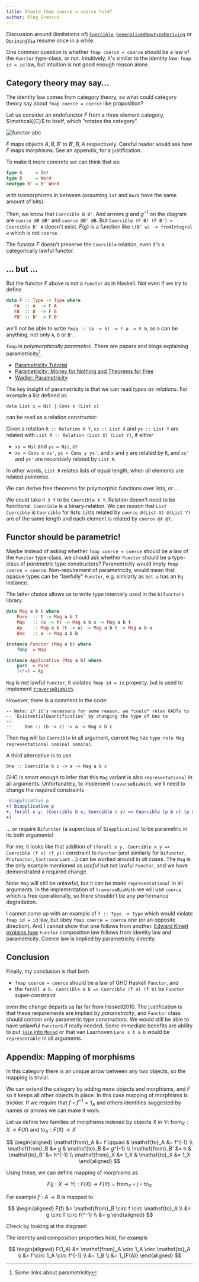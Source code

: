 ```yaml
---
title: Should fmap coerce = coerce hold?
author: Oleg Grenrus
---
```


Discussion around (limitations of)
[`Coercible`](https://downloads.haskell.org/~ghc/8.6.5/docs/html/users_guide/glasgow_exts.html#coercible),
[`GeneralizedNewtypeDeriving`](https://downloads.haskell.org/~ghc/8.6.5/docs/html/users_guide/glasgow_exts.html#extension-GeneralizedNewtypeDeriving) or
[`DerivingVia`](https://downloads.haskell.org/~ghc/8.6.5/docs/html/users_guide/glasgow_exts.html#extension-DerivingVia)
resume once in a while.

One common question is whether `fmap coerce = coerce` should be
a law of the `Functor` type-class, or not.
Intuitively, it's similar to the identity law: `fmap id = id` law, but intuition is not good enough reason alone.

Category theory may say...
--------------------------

The identity law comes from category theory, so what could category theory
say about `fmap coerce = coerce` like proposition?

Let us consider an endofunctor $F$ from a three element category, $\mathcal{{C}$ to itself,
which "rotates the category".

<img title="functor-abc" src="../images/functor-abc.png" />

$F$ maps objects $A, B, B'$ to $B', B, A$ respectively. Careful reader
would ask how $F$ maps morphisms. See an appendix, for a justification.

To make it more concrete we can think that as:

```haskell
type A     = Int
type B     = Word
newtype B' = B' Word
```

with isomorphisms in between (assuming `Int` and `Word` have the same amount of bits).

Then, we know that `Coercible B B'`. And arrows $g$ and $g^{-1}$ on the diagram
are `coerce @B @B'` and `coerce @B' @B`.
But `Coercible (F B) (F B') = Coercible B' A` doesn't exist.
$F(g)$ is a function like `\(B' w) -> fromIntegral w` which is not `coerce`.

The functor $F$ doesn't preserve the `Coercible` relation, even it's a categorically lawful functor.

... but ...
-----------

But the functor $F$ above is not a `Functor` as in Haskell.
Not even if we try to define

```haskell
data F :: Type -> Type where
   FA  :: A  -> F A
   FB  :: B  -> F B
   FB' :: B' -> F B'
```

we'll not be able to write `fmap :: (a -> b) -> F a -> F b`, as `b`
can be anything, not only `A`, `B` or `B'`.

`fmap` is *polymorphically parametric*.
There are papers and blogs explaining parametricity[^blogs].

[^blogs]: Some links about parametricity
- [Parametricity Tutorial](https://www.well-typed.com/blog/2015/05/parametricity)
- [Parametricity: Money for Nothing and Theorems for Free](https://bartoszmilewski.com/2014/09/22/parametricity-money-for-nothing-and-theorems-for-free/)
- [Wadler: Parametricity](https://homepages.inf.ed.ac.uk/wadler/topics/parametricity.html)

The key insight of parametricity is that we can read *types as relations*. For
example a list defined as

```
data List x = Nil | Cons x (List x)
```

can be read as a relation constructor:

Given a relation `R :: Relation X Y`,
`xs :: List X` and `ys :: List Y` are related with `List R :: Relation (List X) (List Y)`,
if either
- `xs = Nil` and `ys = Nil`, or
- `xs = Cons x xs'`, `ys = Cons y ys'`, and `x` and `y` are related by `R`, and
  `xs'` and `ys'` are recursively related by `List R`.

In other words, `List R` relates lists of equal length, when
all elements are related pointwise.

We can derive free theorems for polymorphic functions over lists, or ...

We could take `R X Y` to be `Coercible X Y`.
Relation doesn't need to be functional.
`Coercible` is a binary-relation.
We can reason that `List Coercible` is `Coercible` for lists:
Lists related by `coerce @(List X) @(List Y)` are of the same length and each
element is related by `coerce @X @Y`.

Functor should be parametric!
-----------------------------

Maybe instead of asking whether `fmap coerce = coerce` should be
a law of the `Functor` type-class, we should ask whether
`Functor` should be a type-class of *parametric* type constructors?
Parametricity would imply `fmap coerce = coerce`.
Non-requirement of parametricity, would mean that opaque types can be "lawfully"
`Functor`, e.g. similarly as  `Set a` has an `Eq` instance.

The latter choice allows us to write type internally used in the `bifunctors` library:

```haskell
data Mag a b t where
    Pure  :: t -> Mag a b t
    Map   :: (x -> t) -> Mag a b x -> Mag a b t
    Ap    :: Mag a b (t -> u) -> Mag a b t -> Mag a b u
    One   :: a -> Mag a b b

instance Functor (Mag a b) where
    fmap  = Map

instance Applicative (Mag a b) where
    pure  = Pure
    (<*>) = Ap
```

`Mag` is not lawful `Functor`, it violates `fmap id = id` property.
but is used to implement [`traverseBiaWith`](https://hackage.haskell.org/package/bifunctors-5.5.4/docs/Data-Biapplicative.html#v:traverseBiaWith).

However, there is a comment in the code:

```
-- Note: if it's necessary for some reason, we *could* relax GADTs to
-- `ExistentialQuantification` by changing the type of One to
-- 
--     One :: (b -> c) -> a -> Mag a b c
```

Then `Mag` will be `Coercible` in all argument,
current `Mag` has `type role Mag representational nominal nominal`.

A third alternative is to use

```
One :: Coercible b c -> a -> Mag a b c
```

GHC is smart enough to infer that this `Mag` variant is also `representational`
in all arguments. Unfortunately, to implement `traverseBiaWith`,
we'll need to change the required constraints 

```diff
-Biapplicative p
+( Biapplicative p
+, forall x y. (Coercible b x, Coercible c y) => Coercible (p b c) (p x y))
+)
```

... or require `Bifunctor` (a superclass of `Biapplicative`) to be parametric in its both arguments!

For me, it looks like that addition of `(forall x y. Coercible x y => Coercible (f x) (f y))`
constraint to `Functor` (and similarly for `Bifunctor`, `Profunctor`, `Contravariant` ...) can be worked around in *all cases*.
The `Mag` is the only example mentioned as *useful* but not lawful `Functor`,
and we have demonstrated a required change.

Note: `Mag` will still be unlawful, but it can be made `representational` in all arguments.
In the implementation of `traverseBiaWith` we will use `coerce` which is free operationally, so there shouldn't be any performance degradation.

I cannot come up with an example of `f :: Type -> Type` which would violate `fmap id = id`
law, but obey `fmap coerce = coerce` one (or an opposite direction).
And I cannot show that one follows from another.
[Edward Kmett explains how](https://www.schoolofhaskell.com/user/edwardk/snippets/fmap)
`Functor` composition law follows from identity law and parametricity.
Coerce law is implied by parametricity directly.

Conclusion
----------

Finally, my conclusion is that both

- `fmap coerce = coerce` should be a law of GHC Haskell `Functor`, and
- the `forall a b. Coercible a b => Coercible (f a) (f b)` be `Functor` super-constraint

even the change departs us far far from Haskell2010.
The justification is that these requirements are implied by *parametricity*,
and `Functor` class should contain only parametric type constructors.
We would still be able to have unlawful `Functor`s if really needed.
Some immediate benefits are ability to put [`join` into `Monad`](https://ryanglscott.github.io/2018/03/04/how-quantifiedconstraints-can-let-us-put-join-back-in-monad/)
or that van Laarhoven `Lens s t a b` would be `representable` in all arguments.


Appendix: Mapping of morphisms
------------------------------

In this category there is an unique arrow between any two objects, so the mapping is trivial.

We can extend the category by adding more objects and morphisms,
and $F$ so it keeps all other objects in place. In this case mapping of
morphisms is trickier. If we require that $f \circ f^{-1} = 1_A$ and others
identities suggested by names or arrows we can make it work.

Let us define two families of morphisms indexed by objects $X$ in $\mathcal{C}$:
$\mathsf{from}_X : X \to F(X)$ and $\mathsf{to}_X : F(X) \to X$

$$
\begin{aligned}
\mathsf{from}_A  &= f   \qquad & \mathsf{to}_A  &= f^{-1} \\
\mathsf{from}_B  &= g          & \mathsf{to}_B  &= g^{-1} \\
\mathsf{from}_B' &= h          & \mathsf{to}_B' &= h^{-1} \\
\mathsf{from}_X  &= 1_X        & \mathsf{to}_X  &= 1_X
\end{aligned}
$$

Using these, we can define mapping of morphisms as

$$
F (j : X \to Y) : F(X) \to F(Y) = \mathsf{from}_Y \circ j \circ \mathsf{to}_X
$$

For example $f : A \to B$ is mapped to

$$
\begin{aligned}
F(f) &= \mathsf{from}_B \circ f \circ \mathsf{to}_A \\
     &= g \circ f \circ f{^-1} \\
     &= g
\end{aligned}
$$

Check by looking at the diagram!

The identity and composition properties hold, for example

$$
\begin{aligned}
F(1_A) &= \mathsf{from}_A \circ 1_A \circ \mathsf{to}_A \\
       &= f \circ 1_A \circ f^{-1} \\
       &= 1_B \\
       &= 1_{F(A)}
\end{aligned}
$$
